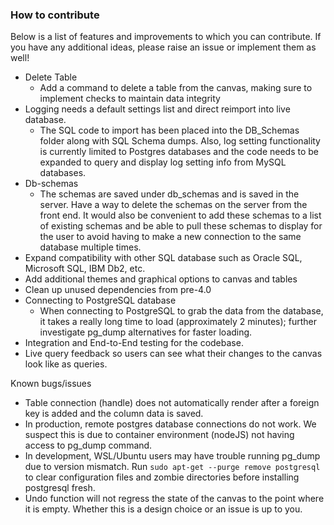### How to contribute

Below is a list of features and improvements to which you can contribute. If you have any additional ideas, please raise an issue or implement them as well!

- Delete Table 
  - Add a command to delete a table from the canvas, making sure to implement checks to maintain data integrity
- Logging needs a default settings list and direct reimport into live database.
  - The SQL code to import has been placed into the DB_Schemas folder along with SQL Schema dumps. Also, log setting functionality is currently limited to Postgres databases and the code needs to be expanded to query and display log setting info from MySQL databases.
- Db-schemas
  - The schemas are saved under db_schemas and is saved in the server. Have a way to delete the schemas on the server from the front end. It would also be convenient to add these schemas to a list of existing schemas and be able to pull these schemas to display for the user to avoid having to make a new connection to the same database multiple times.
- Expand compatibility with other SQL database such as Oracle SQL, Microsoft SQL, IBM Db2, etc.
- Add additional themes and graphical options to canvas and tables
- Clean up unused dependencies from pre-4.0
- Connecting to PostgreSQL database
  - When connecting to PostgreSQL to grab the data from the database, it takes a really long time to load (approximately 2 minutes); further investigate pg_dump  alternatives for faster loading.
- Integration and End-to-End testing for the codebase.
- Live query feedback so users can see what their changes to the canvas look like as queries.

Known bugs/issues

- Table connection (handle) does not automatically render after a foreign key is added and the column data is saved. 
- In production, remote postgres database connections do not work. We suspect this is due to container environment (nodeJS) not having access to pg_dump command. 
- In development, WSL/Ubuntu users may have trouble running pg_dump due to version mismatch. Run `sudo apt-get --purge remove postgresql` to clear configuration files and zombie directories before installing postgresql fresh.
- Undo function will not regress the state of the canvas to the point where it is empty. Whether this is a design choice or an issue is up to you.


